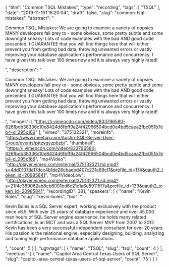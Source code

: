 {
  "title": "Common TSQL Mistakes",
  "type": "recording",
  "tags": [
    "TSQL"
  ],
  "date": "2019-11-19T16:20:04",
  "draft": false,
  "slug": "common-tsql-mistakes",
  "abstract": "<p>Common TSQL Mistakes: We are going to examine a variety of oopsies MANY developers fall prey to - some obvious, some pretty subtle and some downright sneaky! Lots of code examples with the bad AND good code presented. I GUARANTEE that you will find things here that will either prevent you from getting bad data, throwing unwanted errors or vastly improving your database application's performance and concurrency. I have given this talk over 100 times now and it is always very highly rated!</p>",
  "description": "<p>Common TSQL Mistakes: We are going to examine a variety of oopsies MANY developers fall prey to - some obvious, some pretty subtle and some downright sneaky! Lots of code examples with the bad AND good code presented. I GUARANTEE that you will find things here that will either prevent you from getting bad data, throwing unwanted errors or vastly improving your database application's performance and concurrency. I have given this talk over 100 times now and it is always very highly rated!</p>",
  "images": [
    "https://i.vimeocdn.com/video/833796580-626fbdb38336c10e8424d6fbff9a24f42966504bcd0e4bd5caea2fbc051b7eb4-d_295x166"
  ],
  "vimeo": "375132321",
  "moreinfo": "https://www.meetup.com/Austin-SQL-Server-User-Group/events/pttzvqyzpbzb/",
  "thumbnail": "https://i.vimeocdn.com/video/833796580-626fbdb38336c10e8424d6fbff9a24f42966504bcd0e4bd5caea2fbc051b7eb4-d_295x166",
  "mp4Video": "http://player.vimeo.com/external/375132321.hd.mp4?s=4dd0107da17dcc4b1de28cbaebd407c231c69cf1&profile_id=174&oauth2_token_id=20985841",
  "mp4VideoLow": "http://player.vimeo.com/external/375132321.sd.mp4?s=21f4e389062ab8eb6001bd6e21c1a6e5911fff7a&profile_id=139&oauth2_token_id=20985841",
  "recordingID": 381,
  "speakers": [
    {
      "name": "Kevin Boles",
      "slug": "kevin-boles",
      "bio": "<p>Kevin Boles is a SQL Server expert, working exclusively with the product since v6.5. With over 25 years of database experience and over 45,000 man hours of SQL Server engine experience, he holds many related certifications, is an MCT and was a SQL Server MVP from 2007 to 2012. Kevin has been a very successful independent consultant for over 20 years. His passion is the relational engine, especially designing, building, analyzing and tuning high-performance database applications.</p>",
      "count": 5
    }
  ],
  "ugtvtags": [
    {
      "name": "TSQL",
      "slug": "tsql",
      "count": 4
    }
  ],
  "meetups": [
    {
      "name": "Capitol Area Central Texas Users of SQL Server",
      "slug": "capitol-area-central-texas-users-of-sql-server",
      "count": 75
    }
  ]
}